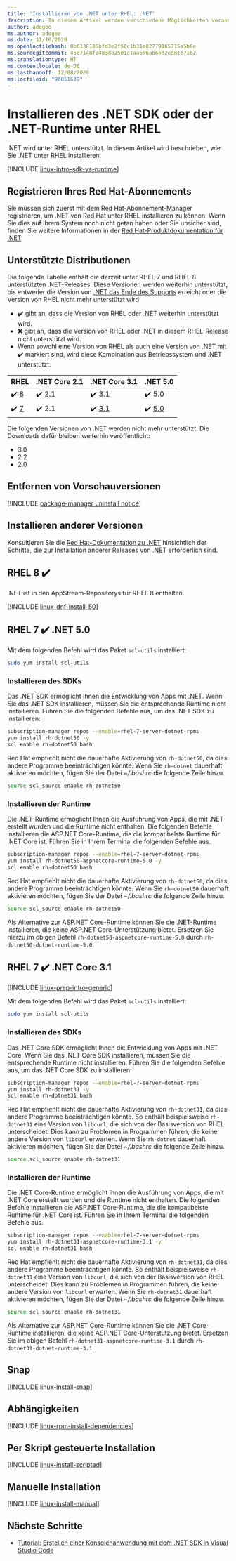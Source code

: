 ```yaml
---
title: 'Installieren von .NET unter RHEL: .NET'
description: In diesem Artikel werden verschiedene Möglichkeiten veranschaulicht, das .NET SDK und die NET-Runtime für RHEL zu installieren.
author: adegeo
ms.author: adegeo
ms.date: 11/10/2020
ms.openlocfilehash: 0b6138185bfd3e2f50c1b31e82779165715a5b6e
ms.sourcegitcommit: 45c7148f2483db2501c1aa696ab6ed2ed8cb71b2
ms.translationtype: HT
ms.contentlocale: de-DE
ms.lasthandoff: 12/08/2020
ms.locfileid: "96851639"
---
```

# <a name="install-the-net-sdk-or-the-net-runtime-on-rhel"></a>Installieren des .NET SDK oder der .NET-Runtime unter RHEL

.NET wird unter RHEL unterstützt. In diesem Artikel wird beschrieben, wie Sie .NET unter RHEL installieren.

[!INCLUDE [linux-intro-sdk-vs-runtime](includes/linux-intro-sdk-vs-runtime.md)]

## <a name="register-your-red-hat-subscription"></a>Registrieren Ihres Red Hat-Abonnements

Sie müssen sich zuerst mit dem Red Hat-Abonnement-Manager registrieren, um .NET von Red Hat unter RHEL installieren zu können. Wenn Sie dies auf Ihrem System noch nicht getan haben oder Sie unsicher sind, finden Sie weitere Informationen in der [Red Hat-Produktdokumentation für .NET](https://access.redhat.com/documentation/net/5.0/).

## <a name="supported-distributions"></a>Unterstützte Distributionen

Die folgende Tabelle enthält die derzeit unter RHEL 7 und RHEL 8 unterstützten .NET-Releases. Diese Versionen werden weiterhin unterstützt, bis entweder die Version von [.NET das Ende des Supports](https://dotnet.microsoft.com/platform/support/policy/dotnet-core) erreicht oder die Version von RHEL nicht mehr unterstützt wird.

- ✔️ gibt an, dass die Version von RHEL oder .NET weiterhin unterstützt wird.
- ❌ gibt an, dass die Version von RHEL oder .NET in diesem RHEL-Release nicht unterstützt wird.
- Wenn sowohl eine Version von RHEL als auch eine Version von .NET mit ✔️ markiert sind, wird diese Kombination aus Betriebssystem und .NET unterstützt.

| RHEL                     | .NET Core 2.1 | .NET Core 3.1 | .NET 5.0 |
|--------------------------|---------------|---------------|----------------|
| ✔️ [8](#rhel-8-)        | ✔️ 2.1        | ✔️ 3.1        | ✔️ 5.0 |
| ✔️ [7](#rhel-7--net-50) | ✔️ 2.1        | ✔️ [3.1](#rhel-7--net-core-31)        | ✔️ [5.0](#rhel-7--net-50) |

Die folgenden Versionen von .NET werden nicht mehr unterstützt. Die Downloads dafür bleiben weiterhin veröffentlicht:

- 3.0
- 2.2
- 2.0

## <a name="remove-preview-versions"></a>Entfernen von Vorschauversionen

[!INCLUDE [package-manager uninstall notice](./includes/linux-uninstall-preview-info.md)]

## <a name="how-to-install-other-versions"></a>Installieren anderer Versionen

Konsultieren Sie die [Red Hat-Dokumentation zu .NET](https://access.redhat.com/documentation/net/5.0/) hinsichtlich der Schritte, die zur Installation anderer Releases von .NET erforderlich sind.

## <a name="rhel-8-"></a>RHEL 8 ✔️

.NET ist in den AppStream-Repositorys für RHEL 8 enthalten.

[!INCLUDE [linux-dnf-install-50](includes/linux-install-50-dnf.md)]

## <a name="rhel-7--net-50"></a>RHEL 7 ✔️ .NET 5.0

Mit dem folgenden Befehl wird das Paket `scl-utils` installiert:

```bash
sudo yum install scl-utils
```

### <a name="install-the-sdk"></a>Installieren des SDKs

Das .NET SDK ermöglicht Ihnen die Entwicklung von Apps mit .NET. Wenn Sie das .NET SDK installieren, müssen Sie die entsprechende Runtime nicht installieren. Führen Sie die folgenden Befehle aus, um das .NET SDK zu installieren:

```bash
subscription-manager repos --enable=rhel-7-server-dotnet-rpms
yum install rh-dotnet50 -y
scl enable rh-dotnet50 bash
```

Red Hat empfiehlt nicht die dauerhafte Aktivierung von `rh-dotnet50`, da dies andere Programme beeinträchtigen könnte. Wenn Sie `rh-dotnet` dauerhaft aktivieren möchten, fügen Sie der Datei _~/.bashrc_ die folgende Zeile hinzu.

```bash
source scl_source enable rh-dotnet50
```

### <a name="install-the-runtime"></a>Installieren der Runtime

Die .NET-Runtime ermöglicht Ihnen die Ausführung von Apps, die mit .NET erstellt wurden und die Runtime nicht enthalten. Die folgenden Befehle installieren die ASP.NET Core-Runtime, die die kompatibelste Runtime für .NET Core ist. Führen Sie in Ihrem Terminal die folgenden Befehle aus.

```bash
subscription-manager repos --enable=rhel-7-server-dotnet-rpms
yum install rh-dotnet50-aspnetcore-runtime-5.0 -y
scl enable rh-dotnet50 bash
```

Red Hat empfiehlt nicht die dauerhafte Aktivierung von `rh-dotnet50`, da dies andere Programme beeinträchtigen könnte. Wenn Sie `rh-dotnet50` dauerhaft aktivieren möchten, fügen Sie der Datei _~/.bashrc_ die folgende Zeile hinzu.

```bash
source scl_source enable rh-dotnet50
```

Als Alternative zur ASP.NET Core-Runtime können Sie die .NET-Runtime installieren, die keine ASP.NET Core-Unterstützung bietet. Ersetzen Sie hierzu im obigen Befehl `rh-dotnet50-aspnetcore-runtime-5.0` durch `rh-dotnet50-dotnet-runtime-5.0`.

## <a name="rhel-7--net-core-31"></a>RHEL 7 ✔️ .NET Core 3.1

[!INCLUDE [linux-prep-intro-generic](includes/linux-prep-intro-generic.md)]

Mit dem folgenden Befehl wird das Paket `scl-utils` installiert:

```bash
sudo yum install scl-utils
```

### <a name="install-the-sdk"></a>Installieren des SDKs

Das .NET Core SDK ermöglicht Ihnen die Entwicklung von Apps mit .NET Core. Wenn Sie das .NET Core SDK installieren, müssen Sie die entsprechende Runtime nicht installieren. Führen Sie die folgenden Befehle aus, um das .NET Core SDK zu installieren:

```bash
subscription-manager repos --enable=rhel-7-server-dotnet-rpms
yum install rh-dotnet31 -y
scl enable rh-dotnet31 bash
```

Red Hat empfiehlt nicht die dauerhafte Aktivierung von `rh-dotnet31`, da dies andere Programme beeinträchtigen könnte. So enthält beispielsweise `rh-dotnet31` eine Version von `libcurl`, die sich von der Basisversion von RHEL unterscheidet. Dies kann zu Problemen in Programmen führen, die keine andere Version von `libcurl` erwarten. Wenn Sie `rh-dotnet` dauerhaft aktivieren möchten, fügen Sie der Datei _~/.bashrc_ die folgende Zeile hinzu.

```bash
source scl_source enable rh-dotnet31
```

### <a name="install-the-runtime"></a>Installieren der Runtime

Die .NET Core-Runtime ermöglicht Ihnen die Ausführung von Apps, die mit .NET Core erstellt wurden und die Runtime nicht enthalten. Die folgenden Befehle installieren die ASP.NET Core-Runtime, die die kompatibelste Runtime für .NET Core ist. Führen Sie in Ihrem Terminal die folgenden Befehle aus.

```bash
subscription-manager repos --enable=rhel-7-server-dotnet-rpms
yum install rh-dotnet31-aspnetcore-runtime-3.1 -y
scl enable rh-dotnet31 bash
```

Red Hat empfiehlt nicht die dauerhafte Aktivierung von `rh-dotnet31`, da dies andere Programme beeinträchtigen könnte. So enthält beispielsweise `rh-dotnet31` eine Version von `libcurl`, die sich von der Basisversion von RHEL unterscheidet. Dies kann zu Problemen in Programmen führen, die keine andere Version von `libcurl` erwarten. Wenn Sie `rh-dotnet31` dauerhaft aktivieren möchten, fügen Sie der Datei _~/.bashrc_ die folgende Zeile hinzu.

```bash
source scl_source enable rh-dotnet31
```

Als Alternative zur ASP.NET Core-Runtime können Sie die .NET Core-Runtime installieren, die keine ASP.NET Core-Unterstützung bietet. Ersetzen Sie im obigen Befehl `rh-dotnet31-aspnetcore-runtime-3.1` durch `rh-dotnet31-dotnet-runtime-3.1`.

## <a name="snap"></a>Snap

[!INCLUDE [linux-install-snap](includes/linux-install-snap.md)]

## <a name="dependencies"></a>Abhängigkeiten

[!INCLUDE [linux-rpm-install-dependencies](includes/linux-rpm-install-dependencies.md)]

## <a name="scripted-install"></a>Per Skript gesteuerte Installation

[!INCLUDE [linux-install-scripted](includes/linux-install-scripted.md)]

## <a name="manual-install"></a>Manuelle Installation

[!INCLUDE [linux-install-manual](includes/linux-install-manual.md)]

## <a name="next-steps"></a>Nächste Schritte

- [Tutorial: Erstellen einer Konsolenanwendung mit dem .NET SDK in Visual Studio Code](../tutorials/with-visual-studio-code.md)
